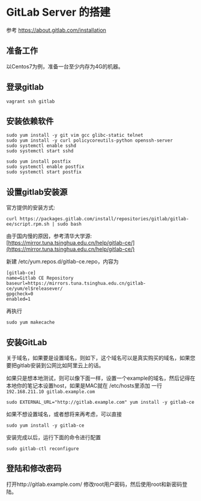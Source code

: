 # GitLab Server 的搭建

参考 https://about.gitlab.com/installation


## 准备工作

以Centos7为例，准备一台至少内存为4G的机器。

## 登录gitlab

```
vagrant ssh gitlab
```

## 安装依赖软件


```
sudo yum install -y git vim gcc glibc-static telnet
sudo yum install -y curl policycoreutils-python openssh-server
sudo systemctl enable sshd
sudo systemctl start sshd

sudo yum install postfix
sudo systemctl enable postfix
sudo systemctl start postfix
```


## 设置gitlab安装源

官方提供的安装方式:

```
curl https://packages.gitlab.com/install/repositories/gitlab/gitlab-ee/script.rpm.sh | sudo bash
```

由于国内慢的原因，参考清华大学源:[https://mirror.tuna.tsinghua.edu.cn/help/gitlab-ce/](https://mirror.tuna.tsinghua.edu.cn/help/gitlab-ce/)

新建 /etc/yum.repos.d/gitlab-ce.repo，内容为

```
[gitlab-ce]
name=Gitlab CE Repository
baseurl=https://mirrors.tuna.tsinghua.edu.cn/gitlab-ce/yum/el$releasever/
gpgcheck=0
enabled=1
```

再执行

```
sudo yum makecache
```

## 安装GitLab

关于域名，如果要是设置域名，则如下，这个域名可以是真实购买的域名，如果您要把gitlab安装到公网比如阿里云上的话。

如果只是想本地测试，则可以像下面一样，设置一个example的域名，然后记得在本地你的笔记本设置host，如果是MAC就在 /etc/hosts里添加 一行 `192.168.211.10 gitlab.example.com`  

```
sudo EXTERNAL_URL="http://gitlab.example.com" yum install -y gitlab-ce
```

如果不想设置域名，或者想将来再考虑，可以直接

```
sudo yum install -y gitlab-ce
```

安装完成以后，运行下面的命令进行配置

```
sudo gitlab-ctl reconfigure
```

## 登陆和修改密码


打开http://gitlab.example.com/ 修改root用户密码，然后使用root和新密码登陆。